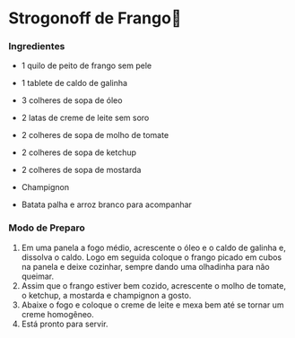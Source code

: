# Strogonoff de Frango:chicken:

 ### Ingredientes



- 1 quilo de peito de frango sem pele  

-   1 tablete de caldo de galinha  
-   3 colheres de sopa de óleo  
-   2 latas de creme de leite sem soro  
-   2 colheres de sopa de molho de tomate  
-   2 colheres de sopa de ketchup  
-   2 colheres de sopa de mostarda  
-   Champignon  
-   Batata palha e arroz branco para acompanhar  

### Modo de Preparo



1. Em uma panela a fogo médio, acrescente o óleo e o caldo de galinha e,  dissolva o caldo. Logo em seguida coloque o frango picado em cubos na  panela e deixe cozinhar, sempre dando uma olhadinha para não queimar.
2. Assim que o frango estiver bem cozido, acrescente o molho de tomate, o ketchup, a mostarda e champignon a gosto.
3. Abaixe o fogo e coloque o creme de leite e mexa bem até se tornar um creme homogêneo.
4. Está pronto para servir.



